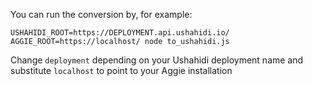 You can run the conversion by, for example:

`USHAHIDI_ROOT=https://DEPLOYMENT.api.ushahidi.io/ AGGIE_ROOT=https://localhost/ node to_ushahidi.js`

Change `deployment` depending on your Ushahidi deployment name and substitute `localhost` to point to your Aggie installation
